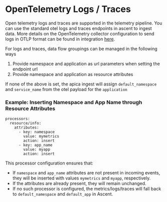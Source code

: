 # OpenTelemetry Logs / Traces

Open telemetry logs and traces are supported in the telemetry pipeline. You can use the standard otel logs and traces endpoints in ascent to ingest data. More details on the OpenTelemetry collector configuration to send logs in OTLP format can be found in integration [here](../../integrations/list-of-integrations/opentelemetry.md).

For logs and traces, data flow groupings can be managed in the following ways

1. Provide namespace and application as url parameters when setting the endpoint url&#x20;
2. Provide namespace and application as resource attributes

If none of the above is set, the apica ingest will assign `default_namespace` and `service_name` from the otel payload for the `application`



### Example: Inserting Namespace and App Name through Resource Attributes

```
processors:
  resource/info:
    attributes:
      - key: namespace
        value: mymetrics
        action: insert
      - key: app_name
        value: myapp
        action: insert
```

This processor configuration ensures that:

* If `namespace` and `app_name` attributes are not present in incoming events, they will be inserted with values `mymetrics` and `myapp`, respectively.
* If the attributes are already present, they will remain unchanged.
* If no such processor is configured, the metrics/logs/traces will fall back to `default_namespace` and `default_app` in Ascent.
